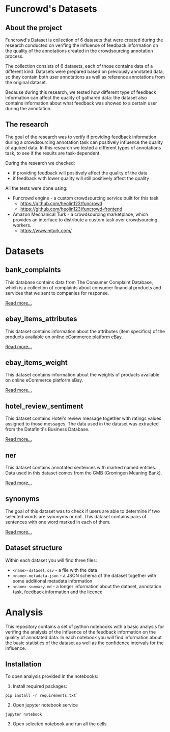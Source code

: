 # Funcrowd's Datasets
## About the project
Funcrowd's Dataset is collection of 6 datasets that were created during the research conducted on verifing the influence of feedback information on the quality of the annotations created in the crowdsourcing annotation process.

The collection consists of 6 datasets, each of those contains data of a different kind. Datasets were prepared based on previously annotated data, so they contain both user annotations as well as reference annotations from the original dataset.

Because during this research, we tested how different type of feedback information can affect the quality of gathared data: the dataset also contains information about what feedback was showed to a certain user during the annotation.

## The research
The goal of the research was to verify if providing feedback information during a crowdsourcing annotation task can positively influence the quality of aquired data. In this research we tested a different types of annotations task, to see if the results are task-dependent.

During the research we checked:
- if providing feedback will positively affect the quality of the data
- if feedback with lower quality will still positively affect the quality

All the tests were done using:
- Funcrowd engine - a custom crowdsourcing service built for this task
    - https://github.com/heolin123/funcrowd
    - https://github.com/heolin123/funcrowd-frontend
- Amazon Mechanical Turk - a crowdsourcing marketplace, which provides an interface to distribute a custom task over crowdsourcing workers. 
    - https://www.mturk.com/

# Datasets
## bank_complaints
This database contains data from The Consumer Complaint Database, which is a collection of complaints about consumer financial products and services that we sent to companies for response.

[Read more...](data/bank_complaints/bank_complaints-summary.md)

## ebay_items_attributes
This dataset contains information about the attributes (item specifics) of the products available on online eCommerce platform eBay.

[Read more...](data/ebay_items_attributes/ebay_items_attributes-summary.md)

## ebay_items_weight
This dataset contains information about the weights of products available on online eCommerce platform eBay. 

[Read more...](data/ebay_items_weight/ebay_items_weight-summary.md)

## hotel_review_sentiment
This dataset contains Hotel's review message together with ratings values assigned to those messages. The data used in the dataset was extracted from the Datafiniti's Business Database.

[Read more...](data/hotel_review_sentiment/hotel_review_sentiment-summary.md)

## ner
This dataset contains annotated sentences with marked named entities. Data used in this dataset comes from the GMB (Groningen Meaning Bank). 

[Read more...](data/ner/ner-summary.md)

## synonyms
The goal of this dataset was to check if users are able to determine if two selected words are synonyms or not. This dataset contains pairs of sentences with one word marked in each of them.

[Read more...](data/synonyms/synonyms-summary.md)

## Dataset structure
Within each dataset you will find three files:
- `<name>-dataset.csv` - a file with the data
- `<name>-metadata.json` - a JSON schema of the dataset together with some additional metadata information
- `<name>-summary.md` - a longer information about the dataset, annotation task, feedback information and the licence

# Analysis
This repository contains a set of python notebooks with a basic analysis for verifing the analysis of the influence of the feedback information on the quality of annotated data. In each notebook you will find information about the basic statistics of the dataset as well as the confidence intervals for the influence.

## Installation
To open analysis provided in the notebooks:
1. Install required packages:
```
pip install -r requirements.txt`
```
2. Open jupyter notebook service
```
jupyter notebook
```

3. Open selected notebook and run all the cells

